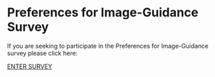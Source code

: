 # Preferences for Image-Guidance Survey

If you are seeking to participate in the Preferences for Image-Guidance survey please click here:

<a href="#" class="survey-link">ENTER SURVEY</a>
